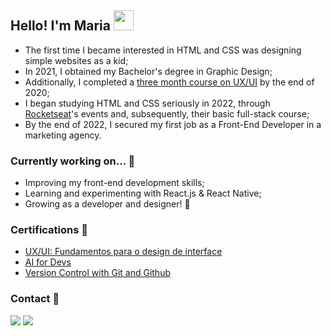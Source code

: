 <h2>Hello! I'm Maria <img src="https://media.giphy.com/media/hvRJCLFzcasrR4ia7z/giphy.gif" width="32" ></h2>
<ul>
  <li>The first time I became interested in HTML and CSS was designing simple websites as a kid;</li>
  <li>In 2021, I obtained my Bachelor's degree in Graphic Design;</li>
  <li>Additionally, I completed a <a href="https://www.coursera.org/account/accomplishments/certificate/K9MS9UMFVCET">three month course on UX/UI</a> by the end of 2020;</li>
  <li>I began studying HTML and CSS seriously in 2022, through <a href="https://www.rocketseat.com.br">Rocketseat</a>'s events and, subsequently, their basic full-stack course;</li>
  <li>By the end of 2022, I secured my first job as a Front-End Developer in a marketing agency.</li>
</ul>

<h3>Currently working on... 💪</h3>
<ul>
  <li>Improving my front-end development skills;</li>
  <li>Learning and experimenting with React.js & React Native;</li>
  <li>Growing as a developer and designer! 🌱</li>
</ul>

  <h3>Certifications 🏅</h3>
  <ul>
    <li><a href="https://www.coursera.org/account/accomplishments/certificate/K9MS9UMFVCET">UX/UI: Fundamentos para o design de interface</a></li>
    <li><a href="https://app.rocketseat.com.br/certificates/347bcd8b-b054-4ed4-ad06-0c0b92fc2ccf">AI for Devs</a></li>
    <li><a href="https://www.dio.me/certificate/A804E9E6/share">Version Control with Git and Github</a></li>
  </ul>

<h3>Contact 💌</h3>
<p align="left">
  <a href="https://linkedin.com/in/mariak-fla/" alt="LinkedIn">
  <img src="https://img.shields.io/badge/-Linkedin-0e76a8?style=flat-square&logo=Linkedin&logoColor=white&link=https://linkedin.com/in/mariak-fla/" /></a>

  <a href="mailto:mariak.fla@gmail.com" alt="Gmail">
  <img src="https://img.shields.io/badge/-Gmail-FF0000?style=flat-square&labelColor=FF0000&logo=gmail&logoColor=white&link=mailto:mariak.fla@gmail.com" /></a></a>
</p>
